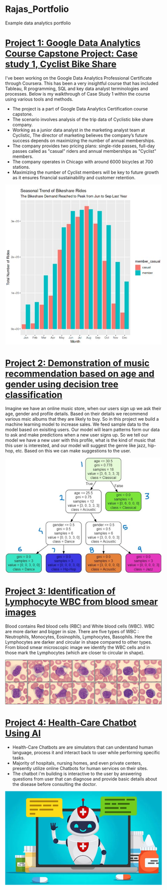 # Rajas_Portfolio
Example data analytics portfolio

# [Project 1: Google Data Analytics Course Capstone Project: Case study 1, Cyclist Bike Share](https://www.kaggle.com/code/rajasprasad/cyclistic-new)
I've been working on the Google Data Analytics Professional Certificate through Coursera. This has been a very insightful course that has included Tableau, R programming, SQL and key data analyst terminologies and processes. Below is my walkthrough of Case Study 1 within the course using various tools and methods.
* The project is a part of Google Data Analytics Certification course capstone.
* The scenario involves analysis of the trip data of Cyclistic bike share company.
* Working as a junior data analyst in the marketing analyst team at Cyclistic, The director of marketing believes the company’s future success depends on maximizing the number of annual memberships.
* The company provides two pricing plans: single-ride passes, full-day passes called as "casual" riders and annual memberships as "Cyclist" members.
* The company operates in Chicago with around 6000 bicycles at 700 stations.
* Maximizing the number of Cyclist members will be key to future growth as it ensures financial sustainability and customer retention.

![](images/789.jpg)

# [Project 2: Demonstration of music recommendation based on age and gender using decision tree classification](https://github.com/Rvp127/Music_Recommendation-DT-)
Imagine we have an online music store, when our users sign up we ask their age, gender and profile details. Based on their details we recommend various msic albums that they are likely to buy. So in this project we build a machine learning model to increase sales. We feed sample data to the model based on exisiting users. Our model will learn patterns form our data to ask and make predictions when a new user signs up. So we tell our model we have a new user with this profile, what is the kind of music that this user is interested, and our model will suggest the genre like jazz, hip-hop, etc. Based on this we can make suggestions to the user.

![](images/456.jpg)

# [Project 3: Identification of Lymphocyte WBC from blood smear images](https://github.com/Rvp127/Identification_of_lymphocyte_WBC_in_Blood)
Blood contains Red blood cells (RBC) and White blood cells (WBC). WBC are more darker and bigger in size. There are five types of WBC :  Neutrophils, Monocytes, Eosinophils, Lymphocytes, Basophils. Here the Lymphocytes are darker and circular in shape compared to other types. From blood smear microscopic image we identify the WBC cells and in those mark the Lymphocytes (which are closer to circular in shape).

![](images/lymph1.jpg)

# [Project 4: Health-Care Chatbot Using AI](https://github.com/Rvp127/Healthcare_chat-bot-using-neural-network)
* Health-Care Chatbots are are simulators that can understand human language, process it and interact back to user while performing specific tasks.
* Majority of hospitals, nursing homes, and even private centers, presently utilize online Chatbots for human services on their sites.
* The chatbot i'm building is interactive to the user by answering questions from user that can diagnose and provide basic details about the disease before consulting the doctor.

![](images/health.jpg)





